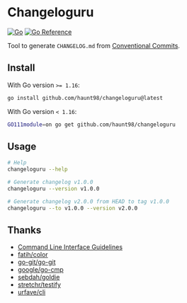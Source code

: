 # Changeloguru

[![Go](https://github.com/haunt98/changeloguru/workflows/Go/badge.svg?branch=main)](https://github.com/actions/setup-go)
[![Go Reference](https://pkg.go.dev/badge/github.com/haunt98/changeloguru.svg)](https://pkg.go.dev/github.com/haunt98/changeloguru)

Tool to generate `CHANGELOG.md` from [Conventional Commits](https://www.conventionalcommits.org/en/v1.0.0/).

## Install

With Go version `>= 1.16`:

```sh
go install github.com/haunt98/changeloguru@latest
```

With Go version `< 1.16`:

```sh
GO111module=on go get github.com/haunt98/changeloguru
```

## Usage

```sh
# Help
changeloguru --help

# Generate changelog v1.0.0
changeloguru --version v1.0.0

# Generate changelog v2.0.0 from HEAD to tag v1.0.0
changeloguru --to v1.0.0 --version v2.0.0
```

## Thanks

- [Command Line Interface Guidelines](https://clig.dev/)
- [fatih/color](https://github.com/fatih/color)
- [go-git/go-git](https://github.com/go-git/go-git)
- [google/go-cmp](https://github.com/google/go-cmp)
- [sebdah/goldie](https://github.com/sebdah/goldie)
- [stretchr/testify](https://github.com/stretchr/testify)
- [urfave/cli](https://github.com/urfave/cli)
